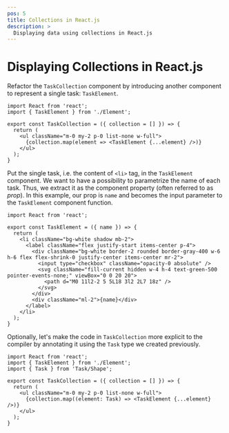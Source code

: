 ```yaml
---
pos: 5
title: Collections in React.js
description: >
  Displaying data using collections in React.js
---
```


# Displaying Collections in React.js

Refactor the `TaskCollection` component by introducing another component to represent a single task: `TaskElement`.

```tsx
import React from 'react';
import { TaskElement } from './Element';

export const TaskCollection = ({ collection = [] }) => {
  return (
    <ul className="m-0 my-2 p-0 list-none w-full">
      {collection.map(element => <TaskElement {...element} />)}
    </ul>
  );
}
```

Put the single task, i.e. the content of `<li>` tag, in the `TaskElement` component. We want to have a possibility to parametrize the name of each task. Thus, we extract it as the component property (often referred to as *prop*). In this example, our prop is `name` and becomes the input parameter to the `TaskElement` component function.

```tsx{3,13}
import React from 'react';

export const TaskElement = ({ name }) => {
  return (
    <li className="bg-white shadow mb-2">
      <label className="flex justify-start items-center p-4">
        <div className="bg-white border-2 rounded border-gray-400 w-6 h-6 flex flex-shrink-0 justify-center items-center mr-2">
          <input type="checkbox" className="opacity-0 absolute" />
          <svg className="fill-current hidden w-4 h-4 text-green-500 pointer-events-none;" viewBox="0 0 20 20">
            <path d="M0 11l2-2 5 5L18 3l2 2L7 18z" />
          </svg>
        </div>
        <div className="ml-2">{name}</div>
      </label>
    </li>
  );
}

```

Optionally, let's make the code in `TaskCollection` more explicit to the compiler by annotating it using the `Task` type we created previously.

```tsx{3,8}
import React from 'react';
import { TaskElement } from './Element';
import { Task } from 'Task/Shape';

export const TaskCollection = ({ collection = [] }) => {
  return (
    <ul className="m-0 my-2 p-0 list-none w-full">
      {collection.map((element: Task) => <TaskElement {...element} />)}
    </ul>
  );
}
```
